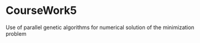 # CourseWork5
Use of parallel genetic algorithms for numerical solution of the minimization problem

